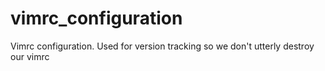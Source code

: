 # vimrc_configuration
Vimrc configuration. Used for version tracking so we don't utterly destroy our vimrc

